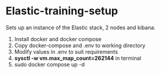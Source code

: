 # Elastic-training-setup

Sets up an instance of the Elastic stack, 2 nodes and kibana.

1. Install docker and docker compose
2. Copy docker-compose and .env to working directory
3. Modify values in .env to suit requirements
4. **sysctl -w vm.max_map_count=262144** in terminal
5. sudo docker compose up -d



